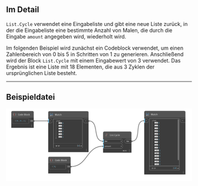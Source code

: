 ## Im Detail
`List.Cycle` verwendet eine Eingabeliste und gibt eine neue Liste zurück, in der die Eingabeliste eine bestimmte Anzahl von Malen, die durch die Eingabe `amount` angegeben wird, wiederholt wird.

Im folgenden Beispiel wird zunächst ein Codeblock verwendet, um einen Zahlenbereich von 0 bis 5 in Schritten von 1 zu generieren. Anschließend wird der Block `List.Cycle` mit einem Eingabewert von 3 verwendet. Das Ergebnis ist eine Liste mit 18 Elementen, die aus 3 Zyklen der ursprünglichen Liste besteht.
___
## Beispieldatei

![List.Cycle](./DSCore.List.Cycle_img.jpg)
